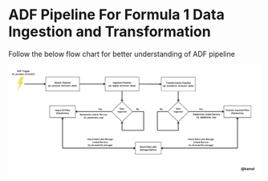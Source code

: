 # ADF Pipeline For Formula 1 Data Ingestion and Transformation

Follow the below flow chart for better understanding of ADF pipeline

![ADF Pipeline Flow Chart](../images/ADF_pipeline_flowchart.png)
